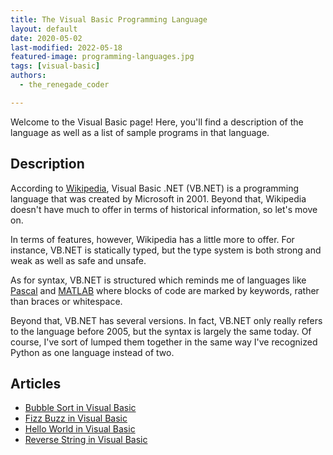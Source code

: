 ```yaml
---
title: The Visual Basic Programming Language
layout: default
date: 2020-05-02
last-modified: 2022-05-18
featured-image: programming-languages.jpg
tags: [visual-basic]
authors:
  - the_renegade_coder

---
```


Welcome to the Visual Basic page! Here, you'll find a description of the language as well as a list of sample programs in that language.

## Description

According to [Wikipedia][1], Visual Basic .NET (VB.NET) is a programming language 
that was created by Microsoft in 2001. Beyond that, Wikipedia doesn't have 
much to offer in terms of historical information, so let's move on.

In terms of features, however, Wikipedia has a little more to offer. For 
instance, VB.NET is statically typed, but the type system is both strong 
and weak as well as safe and unsafe.

As for syntax, VB.NET is structured which reminds me of languages like 
[Pascal][2] and [MATLAB][3] where blocks of code are marked by keywords, rather than 
braces or whitespace.

Beyond that, VB.NET has several versions. In fact, VB.NET only really refers 
to the language before 2005, but the syntax is largely the same today. Of 
course, I've sort of lumped them together in the same way I've recognized 
Python as one language instead of two.

[1]: https://en.wikipedia.org/wiki/Visual_Basic_(.NET)
[2]: https://en.wikipedia.org/wiki/Pascal_(programming_language)
[3]:https://en.wikipedia.org/wiki/MATLAB


## Articles

- [Bubble Sort in Visual Basic](https://sampleprograms.io/projects/bubble-sort/visual-basic)
- [Fizz Buzz in Visual Basic](https://sampleprograms.io/projects/fizz-buzz/visual-basic)
- [Hello World in Visual Basic](https://sampleprograms.io/projects/hello-world/visual-basic)
- [Reverse String in Visual Basic](https://sampleprograms.io/projects/reverse-string/visual-basic)
